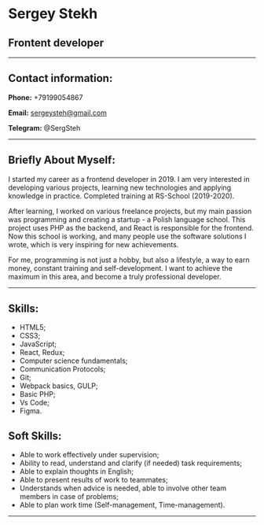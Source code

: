 # Sergey Stekh

## Frontent developer

---

## Contact information:

**Phone:** +79199054867

**Email:** sergeysteh@gmail.com

**Telegram:** @SergSteh


---

## Briefly About Myself:

I started my career as a frontend developer in 2019. I am very interested in developing various projects, learning new technologies and applying knowledge in practice.
Completed training at RS-School (2019-2020). 

After learning, I worked on various freelance projects, but my main passion was programming and creating a startup - a Polish language school. This project uses PHP as the backend, and React is responsible for the frontend. Now this school is working, and many people use the software solutions I wrote, which is very inspiring for new achievements.

For me, programming is not just a hobby, but also a lifestyle, a way to earn money, constant training and self-development. I want to achieve the maximum in this area, and become a truly professional developer.

---

## Skills:

- HTML5; 
- CSS3;
- JavaScript;
- React, Redux;
- Computer science fundamentals;
- Communication Protocols;
- Git;
- Webpack basics, GULP;
- Basic PHP;
- Vs Code;
- Figma.

## Soft Skills: 

- Able to work effectively under supervision;
- Ability to read, understand and clarify (if needed) task requirements;
- Able to explain thoughts in English;
- Able to present results of work to teammates;
- Understands when advice is needed, able to involve other team members in case of problems;
- Able to plan work time (Self-management, Time-management).

---


